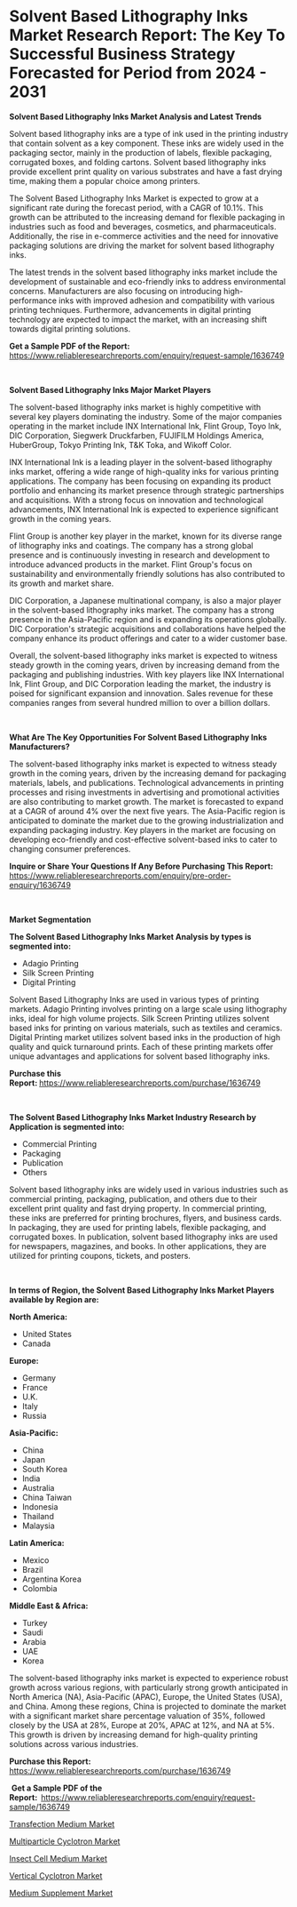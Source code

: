 <p><h1>Solvent Based Lithography Inks Market Research Report: The Key To Successful Business Strategy Forecasted for Period from 2024 - 2031</h1></p><p><strong>Solvent Based Lithography Inks Market Analysis and Latest Trends</strong></p>
<p><p>Solvent based lithography inks are a type of ink used in the printing industry that contain solvent as a key component. These inks are widely used in the packaging sector, mainly in the production of labels, flexible packaging, corrugated boxes, and folding cartons. Solvent based lithography inks provide excellent print quality on various substrates and have a fast drying time, making them a popular choice among printers.</p><p>The Solvent Based Lithography Inks Market is expected to grow at a significant rate during the forecast period, with a CAGR of 10.1%. This growth can be attributed to the increasing demand for flexible packaging in industries such as food and beverages, cosmetics, and pharmaceuticals. Additionally, the rise in e-commerce activities and the need for innovative packaging solutions are driving the market for solvent based lithography inks.</p><p>The latest trends in the solvent based lithography inks market include the development of sustainable and eco-friendly inks to address environmental concerns. Manufacturers are also focusing on introducing high-performance inks with improved adhesion and compatibility with various printing techniques. Furthermore, advancements in digital printing technology are expected to impact the market, with an increasing shift towards digital printing solutions.</p></p>
<p><strong>Get a Sample PDF of the Report:&nbsp;</strong> <a href="https://www.reliableresearchreports.com/enquiry/request-sample/1636749">https://www.reliableresearchreports.com/enquiry/request-sample/1636749</a></p>
<p>&nbsp;</p>
<p><strong>Solvent Based Lithography Inks Major Market Players</strong></p>
<p><p>The solvent-based lithography inks market is highly competitive with several key players dominating the industry. Some of the major companies operating in the market include INX International Ink, Flint Group, Toyo Ink, DIC Corporation, Siegwerk Druckfarben, FUJIFILM Holdings America, HuberGroup, Tokyo Printing Ink, T&K Toka, and Wikoff Color.</p><p>INX International Ink is a leading player in the solvent-based lithography inks market, offering a wide range of high-quality inks for various printing applications. The company has been focusing on expanding its product portfolio and enhancing its market presence through strategic partnerships and acquisitions. With a strong focus on innovation and technological advancements, INX International Ink is expected to experience significant growth in the coming years.</p><p>Flint Group is another key player in the market, known for its diverse range of lithography inks and coatings. The company has a strong global presence and is continuously investing in research and development to introduce advanced products in the market. Flint Group's focus on sustainability and environmentally friendly solutions has also contributed to its growth and market share.</p><p>DIC Corporation, a Japanese multinational company, is also a major player in the solvent-based lithography inks market. The company has a strong presence in the Asia-Pacific region and is expanding its operations globally. DIC Corporation's strategic acquisitions and collaborations have helped the company enhance its product offerings and cater to a wider customer base.</p><p>Overall, the solvent-based lithography inks market is expected to witness steady growth in the coming years, driven by increasing demand from the packaging and publishing industries. With key players like INX International Ink, Flint Group, and DIC Corporation leading the market, the industry is poised for significant expansion and innovation. Sales revenue for these companies ranges from several hundred million to over a billion dollars.</p></p>
<p>&nbsp;</p>
<p><strong>What Are The Key Opportunities For Solvent Based Lithography Inks Manufacturers?</strong></p>
<p><p>The solvent-based lithography inks market is expected to witness steady growth in the coming years, driven by the increasing demand for packaging materials, labels, and publications. Technological advancements in printing processes and rising investments in advertising and promotional activities are also contributing to market growth. The market is forecasted to expand at a CAGR of around 4% over the next five years. The Asia-Pacific region is anticipated to dominate the market due to the growing industrialization and expanding packaging industry. Key players in the market are focusing on developing eco-friendly and cost-effective solvent-based inks to cater to changing consumer preferences.</p></p>
<p><strong>Inquire or Share Your Questions If Any Before Purchasing This Report:</strong> <a href="https://www.reliableresearchreports.com/enquiry/pre-order-enquiry/1636749">https://www.reliableresearchreports.com/enquiry/pre-order-enquiry/1636749</a></p>
<p>&nbsp;</p>
<p><strong>Market Segmentation</strong></p>
<p><strong>The Solvent Based Lithography Inks Market Analysis by types is segmented into:</strong></p>
<p><ul><li>Adagio Printing</li><li>Silk Screen Printing</li><li>Digital Printing</li></ul></p>
<p><p>Solvent Based Lithography Inks are used in various types of printing markets. Adagio Printing involves printing on a large scale using lithography inks, ideal for high volume projects. Silk Screen Printing utilizes solvent based inks for printing on various materials, such as textiles and ceramics. Digital Printing market utilizes solvent based inks in the production of high quality and quick turnaround prints. Each of these printing markets offer unique advantages and applications for solvent based lithography inks.</p></p>
<p><strong>Purchase this Report:&nbsp;</strong><a href="https://www.reliableresearchreports.com/purchase/1636749">https://www.reliableresearchreports.com/purchase/1636749</a></p>
<p>&nbsp;</p>
<p><strong>The Solvent Based Lithography Inks Market Industry Research by Application is segmented into:</strong></p>
<p><ul><li>Commercial Printing</li><li>Packaging</li><li>Publication</li><li>Others</li></ul></p>
<p><p>Solvent based lithography inks are widely used in various industries such as commercial printing, packaging, publication, and others due to their excellent print quality and fast drying property. In commercial printing, these inks are preferred for printing brochures, flyers, and business cards. In packaging, they are used for printing labels, flexible packaging, and corrugated boxes. In publication, solvent based lithography inks are used for newspapers, magazines, and books. In other applications, they are utilized for printing coupons, tickets, and posters.</p></p>
<p>&nbsp;</p>
<p><strong>In terms of Region, the Solvent Based Lithography Inks Market Players available by Region are:</strong></p>
<p>
    <p> <strong> North America: </strong>
        <ul>
            <li>United States</li>
            <li>Canada</li>
        </ul>
        </p> 
    <p> <strong> Europe: </strong>
        <ul>
            <li>Germany</li>
            <li>France</li>
            <li>U.K.</li>
            <li>Italy</li>
            <li>Russia</li>
        </ul>
        </p> 
    <p> <strong> Asia-Pacific: </strong>
        <ul>
            <li>China</li>
            <li>Japan</li>
            <li>South Korea</li>
            <li>India</li>
            <li>Australia</li>
            <li>China Taiwan</li>
            <li>Indonesia</li>
            <li>Thailand</li>
            <li>Malaysia</li>
        </ul>
        </p> 
    <p> <strong> Latin America: </strong>
        <ul>
            <li>Mexico</li>
            <li>Brazil</li>
            <li>Argentina Korea</li>
            <li>Colombia</li>
        </ul>
        </p> 
    <p> <strong> Middle East & Africa: </strong>
        <ul>
            <li>Turkey</li>
            <li>Saudi</li>
            <li>Arabia</li>
            <li>UAE</li>
            <li>Korea</li>
        </ul>
    </p>
    </p>
<p><p>The solvent-based lithography inks market is expected to experience robust growth across various regions, with particularly strong growth anticipated in North America (NA), Asia-Pacific (APAC), Europe, the United States (USA), and China. Among these regions, China is projected to dominate the market with a significant market share percentage valuation of 35%, followed closely by the USA at 28%, Europe at 20%, APAC at 12%, and NA at 5%. This growth is driven by increasing demand for high-quality printing solutions across various industries.</p></p>
<p><strong>Purchase this Report: </strong><a href="https://www.reliableresearchreports.com/purchase/1636749">https://www.reliableresearchreports.com/purchase/1636749</a></p>
<p>&nbsp;<strong>Get a Sample PDF of the Report:&nbsp;&nbsp;</strong><a href="https://www.reliableresearchreports.com/enquiry/request-sample/1636749">https://www.reliableresearchreports.com/enquiry/request-sample/1636749</a></p>
<p><strong></strong></p>
<p><p><a href="https://medium.com/@donaldyoung656/transfection-medium-market-insights-into-market-cagr-market-trends-and-growth-strategies-ad0ff0523fbe">Transfection Medium Market</a></p><p><a href="https://github.com/Sinjinluong3e0awx2m195k76/Market-Research-Report-List-1/blob/main/multiparticle-cyclotron-market.md">Multiparticle Cyclotron Market</a></p><p><a href="https://medium.com/@donaldyoung656/insect-cell-medium-market-analysis-its-cagr-market-segmentation-and-global-industry-overview-848601b3e4fb">Insect Cell Medium Market</a></p><p><a href="https://github.com/CliffMedina6/Market-Research-Report-List-3/blob/main/vertical-cyclotron-market.md">Vertical Cyclotron Market</a></p><p><a href="https://medium.com/@donaldyoung656/medium-supplement-nbsp-market-focuses-on-market-share-size-and-projected-forecast-till-2031-b066824ecca0">Medium Supplement Market</a></p></p>